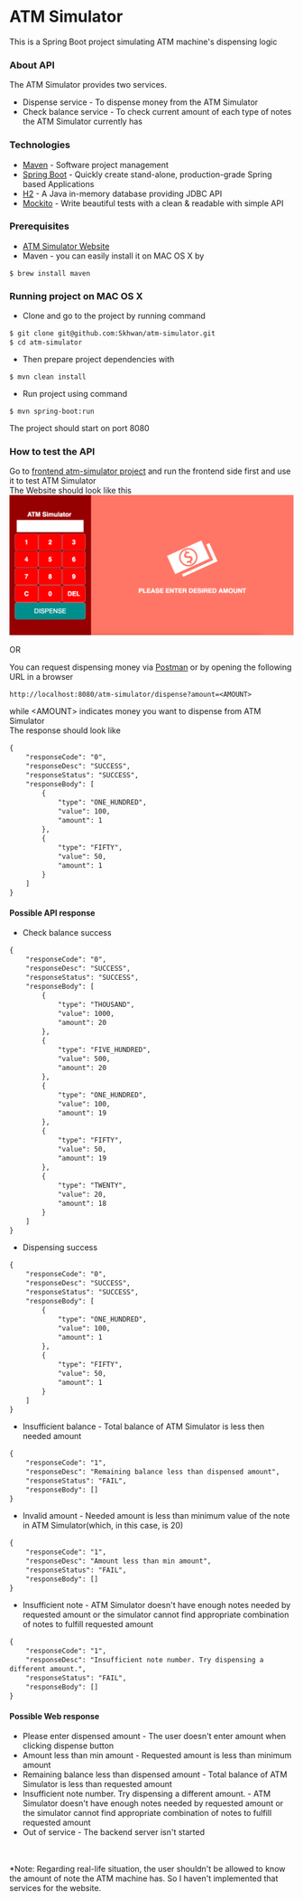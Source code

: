 # ATM Simulator
This is a Spring Boot project simulating ATM machine's dispensing logic

### About API
The ATM Simulator provides two services.
* Dispense service - To dispense money from the ATM Simulator
* Check balance service - To check current amount of each type of notes the ATM Simulator currently has

### Technologies
* [Maven](https://maven.apache.org/) - Software project management
* [Spring Boot](https://projects.spring.io/spring-boot/) - Quickly create stand-alone, production-grade Spring based Applications
* [H2](http://www.h2database.com/html/main.html) - A Java in-memory database providing JDBC API
* [Mockito](http://site.mockito.org/) - Write beautiful tests with a clean & readable with simple API

### Prerequisites
* [ATM Simulator Website](https://github.com/Skhwan/atm-simulator-react)
* Maven - you can easily install it on MAC OS X by 
```
$ brew install maven
```

### Running project on MAC OS X
* Clone and go to the project by running command
```
$ git clone git@github.com:Skhwan/atm-simulator.git
$ cd atm-simulator
```

* Then prepare project dependencies with
```
$ mvn clean install
```

* Run project using command
```
$ mvn spring-boot:run
```

The project should start on port 8080

### How to test the API
Go to [frontend atm-simulator project](https://github.com/Skhwan/atm-simulator-react) and run the frontend side first and use it to test ATM Simulator
<br/>The Website should look like this
![React test-tool website](/src/main/resources/image/test-tool-sample.png?raw=true)


OR


You can request dispensing money via [Postman](https://www.getpostman.com) or by opening the following URL in a browser
```
http://localhost:8080/atm-simulator/dispense?amount=<AMOUNT>
```
while \<AMOUNT\> indicates money you want to dispense from ATM Simulator
<br/>The response should look like
```
{
    "responseCode": "0",
    "responseDesc": "SUCCESS",
    "responseStatus": "SUCCESS",
    "responseBody": [
        {
            "type": "ONE_HUNDRED",
            "value": 100,
            "amount": 1
        },
        {
            "type": "FIFTY",
            "value": 50,
            "amount": 1
        }
    ]
}
```
#### Possible API response
* Check balance success
```
{
    "responseCode": "0",
    "responseDesc": "SUCCESS",
    "responseStatus": "SUCCESS",
    "responseBody": [
        {
            "type": "THOUSAND",
            "value": 1000,
            "amount": 20
        },
        {
            "type": "FIVE_HUNDRED",
            "value": 500,
            "amount": 20
        },
        {
            "type": "ONE_HUNDRED",
            "value": 100,
            "amount": 19
        },
        {
            "type": "FIFTY",
            "value": 50,
            "amount": 19
        },
        {
            "type": "TWENTY",
            "value": 20,
            "amount": 18
        }
    ]
}
```

* Dispensing success
```
{
    "responseCode": "0",
    "responseDesc": "SUCCESS",
    "responseStatus": "SUCCESS",
    "responseBody": [
        {
            "type": "ONE_HUNDRED",
            "value": 100,
            "amount": 1
        },
        {
            "type": "FIFTY",
            "value": 50,
            "amount": 1
        }
    ]
}
```

* Insufficient balance - Total balance of ATM Simulator is less then needed amount
```
{
    "responseCode": "1",
    "responseDesc": "Remaining balance less than dispensed amount",
    "responseStatus": "FAIL",
    "responseBody": []
}
```

* Invalid amount - Needed amount is less than minimum value of the note in ATM Simulator(which, in this case, is 20)
```
{
    "responseCode": "1",
    "responseDesc": "Amount less than min amount",
    "responseStatus": "FAIL",
    "responseBody": []
}
```

* Insufficient note - ATM Simulator doesn't have enough notes needed by requested amount or the simulator cannot find appropriate combination of notes to fulfill requested amount
```
{
    "responseCode": "1",
    "responseDesc": "Insufficient note number. Try dispensing a different amount.",
    "responseStatus": "FAIL",
    "responseBody": []
}
```

#### Possible Web response
* Please enter dispensed amount - The user doesn't enter amount when clicking dispense button
* Amount less than min amount - Requested amount is less than minimum amount
* Remaining balance less than dispensed amount - Total balance of ATM Simulator is less than requested amount
* Insufficient note number. Try dispensing a different amount. - ATM Simulator doesn't have enough notes needed by requested amount or the simulator cannot find appropriate combination of notes to fulfill requested amount
* Out of service - The backend server isn't started
<br/>
<br/>*Note: Regarding real-life situation, the user shouldn't be allowed to know the amount of note the ATM machine has. So I haven't implemented that services for the website.
